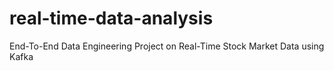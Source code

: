 # real-time-data-analysis
End-To-End Data Engineering Project on Real-Time Stock Market Data using Kafka
